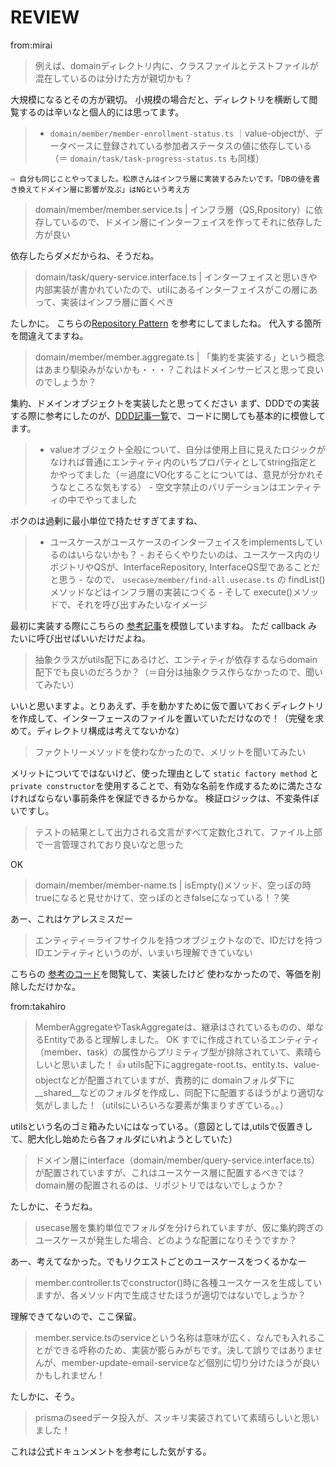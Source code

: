 # REVIEW
from:mirai
> 例えば、domainディレクトリ内に、クラスファイルとテストファイルが混在しているのは分けた方が親切かも？

大規模になるとその方が親切。
小規模の場合だと、ディレクトリを横断して閲覧するのは辛いなと個人的には思ってます。

> - `domain/member/member-enrollment-status.ts` ｜value-objectが、データベースに登録されている参加者ステータスの値に依存している（＝ `domain/task/task-progress-status.ts` も同様）
    
    ⇨ 自分も同じことやってました。松原さんはインフラ層に実装するみたいです。「DBの値を書き換えてドメイン層に影響が及ぶ」はNGという考え方

> domain/member/member.service.ts | インフラ層（QS,Rpository）に依存しているので、ドメイン層にインターフェイスを作ってそれに依存した方が良い

依存したらダメだからね、そうだね。

> domain/task/query-service.interface.ts | インターフェイスと思いきや内部実装が書かれていたので、utilにあるインターフェイスがこの層にあって、実装はインフラ層に置くべき

たしかに。
こちらの[Repository Pattern](https://github.com/prisma/prisma/discussions/3929#discussioncomment-3219327) を参考にしてましたね。
代入する箇所を間違えてますね。

> domain/member/member.aggregate.ts | 「集約を実装する」という概念はあまり馴染みがないかも・・・？これはドメインサービスと思って良いのでしょうか？

集約、ドメインオブジェクトを実装したと思ってください
まず、DDDでの実装する際に参考にしたのが、[DDD記事一覧](https://khalilstemmler.com/articles/tags/ddd/)で、コードに関しても基本的に模倣してます。

> - valueオブジェクト全般について、自分は使用上目に見えたロジックがなければ普通にエンティティ内のいちプロパティとしてstring指定とかやってました（＝過度にVO化することについては、意見が分かれそうなところな気もする）
    - 空文字禁止のバリデーションはエンティティの中でやってました

ボクのは過剰に最小単位で持たせすぎてますね、

> - ユースケースがユースケースのインターフェイスをimplementsしているのはいらないかも？
    - おそらくやりたいのは、ユースケース内のリポジトリやQSが、InterfaceRepository, InterfaceQS型であることだと思う
    - なので、 `usecase/member/find-all.usecase.ts` の findList()メソッドなどはインフラ層の実装につくる
    - そして execute()メソッドで、それを呼び出すみたいなイメージ

最初に実装する際にこちらの [参考記事](https://khalilstemmler.com/articles/typescript-domain-driven-design/updating-aggregates-in-domain-driven-design/#Creating-the-domain-model)を模倣していますね。
ただ callback みたいに呼び出せばいいだけだよね。

> 抽象クラスがutils配下にあるけど、エンティティが依存するならdomain配下でも良いのだろうか？（＝自分は抽象クラス作らなかったので、聞いてみたい）

いいと思いますよ。とりあえず、手を動かすために仮で置いておくディレクトリを作成して、インターフェースのファイルを置いていただけなので！（完璧を求めて。ディレクトリ構成は考えてないかな）

> ファクトリーメソッドを使わなかったので、メリットを聞いてみたい

メリットについてではないけど、使った理由として
`static factory method` と`private constructor`を使用することで、有効な名前を作成するために満たさなければならない事前条件を保証できるからかな。
検証ロジックは、不変条件ぽいですし。


> テストの結果として出力される文言がすべて定数化されて、ファイル上部で一言管理されており良いなと思った

OK

> domain/member/member-name.ts | isEmpty()メソッド、空っぽの時trueになると見せかけて、空っぽのときfalseになっている！？笑

あー、これはケアレスミスだー

> エンティティ＝ライフサイクルを持つオブジェクトなので、IDだけを持つIDエンティティというのが、いまいち理解できていない

こちらの [参考のコード](https://github.com/stemmlerjs/white-label/blob/master/src/core/domain/Entity.ts)を閲覧して、実装したけど
使わなかったので、等価を削除しただけかな。

from:takahiro
> MemberAggregateやTaskAggregateは、継承はされているものの、単なるEntityであると理解しました。
OK
> すでに作成されているエンティティ（member、task）の属性からプリミティブ型が排除されていて、素晴らしいと思いました！
:+1:
> utils配下にaggregate-root.ts、entity.ts、value-objectなどが配置されていますが、責務的に domainフォルダ下に__shared__などのフォルダを作成し、同配下に配置するほうがより適切な気がしました！（utilsにいろいろな要素が集まりすぎている。。）

utilsという名のゴミ箱みたいにはなっている。（意図としては,utilsで仮置きして、肥大化し始めたら各フォルダにいれようとしていた）

> ドメイン層にinterface（domain/member/query-service.interface.ts）が配置されていますが、これはユースケース層に配置するべきでは？domain層の配置されるのは、リポジトリではないでしょうか？

たしかに、そうだね。

> usecase層を集約単位でフォルダを分けられていますが、仮に集約跨ぎのユースケースが発生した場合、どのような配置になりそうですか？

あー、考えてなかった。でもリクエストごとのユースケースをつくるかなー

> member.controller.tsでconstructor()時に各種ユースケースを生成していますが、各メソッド内で生成させたほうが適切ではないでしょうか？

理解できてないので、ここ保留。

> member.service.tsのserviceという名称は意味が広く、なんでも入れることができる呼称のため、実装が膨らみがちです。決して誤りではありませんが、member-update-email-serviceなど個別に切り分けたほうが良いかもしれません！

たしかに、そう。

> prismaのseedデータ投入が、スッキリ実装されていて素晴らしいと思いました！

これは公式ドキュンメントを参考にした気がする。
